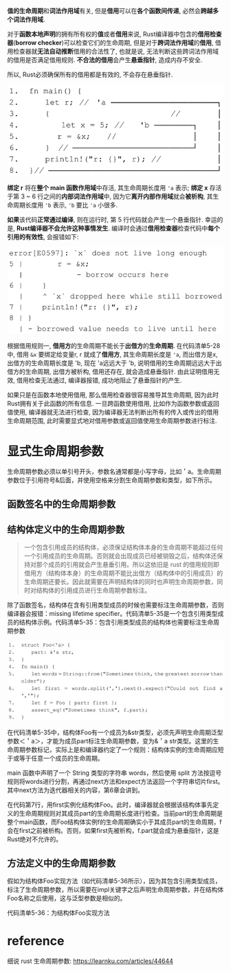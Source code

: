 
**值的生命周期**和**词法作用域**有关, 但是**借用**可以在**各个函数间传递**, 必然会**跨越多个词法作用域**.

对于**函数本地声明**的拥有所有权的**值**或者**借用**来说, Rust编译器中包含的**借用检查器**(**borrow checker**)可以检查它们的生命周期, 但是对于**跨词法作用域**的**借用**, 借用检查器就**无法自动推断**借用的合法性了, 也就是说, 无法判断这些跨词法作用域的借用是否满足借用规则. **不合法的借用**会产生**悬垂指针**, 造成内存不安全.

所以, Rust必须确保所有的借用都是有效的, 不会存在悬垂指针.

![2021-12-08-20-26-08.png](./images/2021-12-08-20-26-08.png)

**绑定 r** 将在**整个 main 函数作用域**中存活, 其生命周期长度用 `'a` 表示; **绑定 x** 存活于第 3 ~ 6 行之间的**内部词法作用域**中, 因为它**离开内部作用域**就会**被析构**, 其生命周期长度用 `'b` 表示, `'b` 要比 `'a` 小很多.

**如果**该代码**正常通过编译**, 则在运行时, 第 5 行代码就会产生一个悬垂指针. 幸运的是, **Rust编译器不会允许这种事情发生**. 编译时会通过**借用检查器**检查代码中**每个引用的有效性**, 会报错如下:

![2021-12-08-20-36-32.png](./images/2021-12-08-20-36-32.png)

根据借用规则一, **借用方**的生命周期不能长于**出借方**的**生命周期**. 在代码清单5-28中, 借用 `&x` 要绑定给变量r, r 就成了**借用方**, 其生命周期长度是 `'a`, 而出借方是x, 出借方的生命周期长度是 'b, 现在 'a远远大于 'b, 说明借用的生命周期远远大于出借方的生命周期, 出借方被析构, 借用还存在, 就会造成悬垂指针. 由此证明借用无效, 借用检查无法通过, 编译器报错, 成功地阻止了悬垂指针的产生.

如果只是在函数本地使用借用, 那么借用检查器很容易推导其生命周期, 因为此时Rust拥有关于此函数的所有信息. 一旦跨函数使用借用, 比如作为函数参数或返回值使用, 编译器就无法进行检查, 因为编译器无法判断出所有的传入或传出的借用生命周期范围, 此时需要显式地对借用参数或返回值使用生命周期参数进行标注.

# 显式生命周期参数

生命周期参数必须以单引号开头，参数名通常都是小写字母，比如＇a。生命周期参数位于引用符号&后面，并使用空格来分割生命周期参数和类型，如下所示。




## 函数签名中的生命周期参数



## 结构体定义中的生命周期参数

> 一个包含引用成员的结构体，必须保证结构体本身的生命周期不能超过任何一个引用成员的生命周期。否则就会出现成员已经被销毁之后，结构体还保持对那个成员的引用就会产生悬垂引用。所以这依旧是 rust 的借用规则即借用方（结构体本身）的生命周期不能比出借方（结构体中的引用成员）的生命周期还要长。因此就需要在声明结构体的同时也声明生命周期参数，同时对结构体的引用成员进行生命周期参数标注。

除了函数签名，结构体在含有引用类型成员的时候也需要标注生命周期参数，否则编译器会报错：missing lifetime specifier。代码清单5-35是一个包含引用类型成员的结构体示例。代码清单5-35：包含引用类型成员的结构体也需要标注生命周期参数

![2022-08-23-14-03-30.png](./images/2022-08-23-14-03-30.png)

在代码清单5-35中，结构体Foo有一个成员为&str类型，必须先声明生命周期泛型参数＜＇a＞，才能为成员part标注生命周期参数，变为&＇a str类型。这里的生命周期参数标记，实际上是和编译器约定了一个规则：结构体实例的生命周期应短于或等于任意一个成员的生命周期。

main 函数中声明了一个 String 类型的字符串 words，然后使用 split 方法按逗号规则将words进行分割，再通过next方法和expect方法返回一个字符串切片first。其中next方法为迭代器相关的内容，第6章会讲到。

在代码第7行，用first实例化结构体Foo。此时，编译器就会根据该结构体事先定义的生命周期规则对其成员part的生命周期长度进行检查。当前part的生命周期是整个main函数，而Foo结构体实例f的生命周期确实小于其成员part的生命周期，f会在first之前被析构。否则，如果first先被析构，f.part就会成为悬垂指针，这是Rust绝对不允许的。

## 方法定义中的生命周期参数

假如为结构体Foo实现方法（如代码清单5-36所示），因为其包含引用类型成员，标注了生命周期参数，所以需要在impl关键字之后声明生命周期参数，并在结构体Foo名称之后使用，这与泛型参数是相似的。

代码清单5-36：为结构体Foo实现方法



# reference

细说 rust 生命周期参数: https://learnku.com/articles/44644

